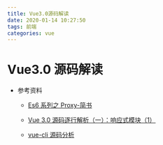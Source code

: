 ```yaml
---
title: Vue3.0源码解读
date: 2020-01-14 10:27:50
tags: 前端
categories: vue
---
```


# Vue3.0 源码解读

- 参考资料

  - <a href="https://www.jianshu.com/p/c2a1aa2e2b14">Es6 系列之 Proxy-简书</a>

  - <a href="https://juejin.im/post/5da91fcff265da5b852928e1">Vue 3.0 源码逐行解析（一）：响应式模块（1）</a>
  - <a href="https://kuangpf.com/vue-cli-analysis/"> vue-cli 源码分析</a>
